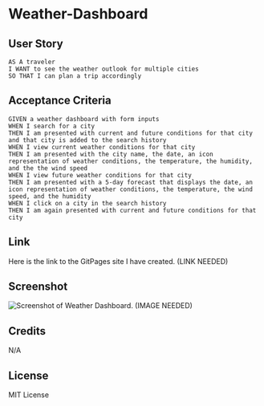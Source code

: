 # Weather-Dashboard


## User Story

    AS A traveler
    I WANT to see the weather outlook for multiple cities
    SO THAT I can plan a trip accordingly



## Acceptance Criteria

    GIVEN a weather dashboard with form inputs
    WHEN I search for a city
    THEN I am presented with current and future conditions for that city and that city is added to the search history
    WHEN I view current weather conditions for that city
    THEN I am presented with the city name, the date, an icon representation of weather conditions, the temperature, the humidity, and the the wind speed
    WHEN I view future weather conditions for that city
    THEN I am presented with a 5-day forecast that displays the date, an icon representation of weather conditions, the temperature, the wind speed, and the humidity
    WHEN I click on a city in the search history
    THEN I am again presented with current and future conditions for that city

## Link
Here is the link to the GitPages site I have created.
(LINK NEEDED)

## Screenshot
![Screenshot of Weather Dashboard.]() (IMAGE NEEDED)


## Credits

N/A

## License

MIT License